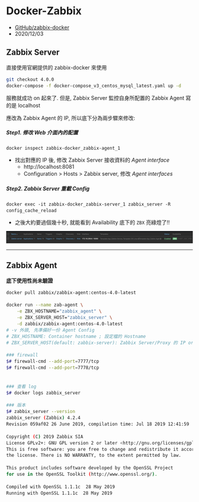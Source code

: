 # Docker-Zabbix

- [GitHub/zabbix-docker](https://github.com/zabbix/zabbix-docker)
- 2020/12/03


## Zabbix Server

直接使用官網提供的 zabbix-docker 來使用

```bash
git checkout 4.0.0
docker-compose -f docker-compose_v3_centos_mysql_latest.yaml up -d
```

服務就成功 on 起來了. 但是, Zabbix Server 監控自身所配置的 Zabbix Agent 寫的是 localhost

應改為 Zabbix Agent 的 IP, 所以底下分為兩步驟來修改:

##### Step1. 修改 Web 介面內的配置

`docker inspect zabbix-docker_zabbix-agent_1`

- 找出對應的 IP 後, 修改 Zabbix Server 接收資料的 *Agent interface*
    - http://localhost:8081
    - Configuration > Hosts > Zabbix server, 修改 *Agent interfaces*


##### Step2. Zabbix Server 重載 Config

`docker exec -it zabbix-docker_zabbix-server_1 zabbix_server -R config_cache_reload`

- 之後大約要過個幾十秒, 就能看到 Availability 底下的 `ZBX` 亮綠燈了!!

![ZabbixServer](../img/ZabbixServerConfig.png)

------------------------


## Zabbix Agent

**底下使用性尚未驗證**

```bash
docker pull zabbix/zabbix-agent:centos-4.0-latest

docker run --name zab-agent \
    -e ZBX_HOSTNAME="zabbix_agent" \
    -e ZBX_SERVER_HOST="zabbix_server" \
    -d zabbix/zabbix-agent:centos-4.0-latest
# -v 外頭, 先準備好一份 Agent Config
# ZBX_HOSTNAME: Container hostname ; 設定檔的 Hostname
# ZBX_SERVER_HOST(default: zabbix-server): Zabbix Server/Proxy 的 IP or DNS. 設定檔的 Server

### firewall
$# firewall-cmd --add-port=7777/tcp
$# firewall-cmd --add-port=7778/tcp


### 查看 log
$# docker logs zabbix_server

### 版本
$# zabbix_server --version
zabbix_server (Zabbix) 4.2.4
Revision 059af02 26 June 2019, compilation time: Jul 18 2019 12:41:59

Copyright (C) 2019 Zabbix SIA
License GPLv2+: GNU GPL version 2 or later <http://gnu.org/licenses/gpl.html>.
This is free software: you are free to change and redistribute it according to
the license. There is NO WARRANTY, to the extent permitted by law.

This product includes software developed by the OpenSSL Project
for use in the OpenSSL Toolkit (http://www.openssl.org/).

Compiled with OpenSSL 1.1.1c  28 May 2019
Running with OpenSSL 1.1.1c  28 May 2019
```